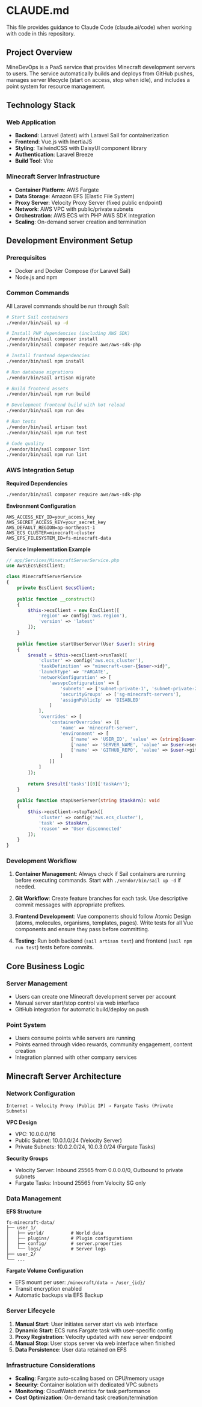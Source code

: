# CLAUDE.md

This file provides guidance to Claude Code (claude.ai/code) when working with code in this repository.

## Project Overview

MineDevOps is a PaaS service that provides Minecraft development servers to users. The service automatically builds and deploys from GitHub pushes, manages server lifecycle (start on access, stop when idle), and includes a point system for resource management.

## Technology Stack

### Web Application
- **Backend**: Laravel (latest) with Laravel Sail for containerization
- **Frontend**: Vue.js with InertiaJS
- **Styling**: TailwindCSS with DaisyUI component library  
- **Authentication**: Laravel Breeze
- **Build Tool**: Vite

### Minecraft Server Infrastructure
- **Container Platform**: AWS Fargate
- **Data Storage**: Amazon EFS (Elastic File System)
- **Proxy Server**: Velocity Proxy Server (fixed public endpoint)
- **Network**: AWS VPC with public/private subnets
- **Orchestration**: AWS ECS with PHP AWS SDK integration
- **Scaling**: On-demand server creation and termination

## Development Environment Setup

### Prerequisites
- Docker and Docker Compose (for Laravel Sail)
- Node.js and npm

### Common Commands

All Laravel commands should be run through Sail:

```bash
# Start Sail containers
./vendor/bin/sail up -d

# Install PHP dependencies (including AWS SDK)
./vendor/bin/sail composer install
./vendor/bin/sail composer require aws/aws-sdk-php

# Install frontend dependencies  
./vendor/bin/sail npm install

# Run database migrations
./vendor/bin/sail artisan migrate

# Build frontend assets
./vendor/bin/sail npm run build

# Development frontend build with hot reload
./vendor/bin/sail npm run dev

# Run tests
./vendor/bin/sail artisan test
./vendor/bin/sail npm run test

# Code quality
./vendor/bin/sail composer lint
./vendor/bin/sail npm run lint
```

### AWS Integration Setup

**Required Dependencies**
```bash
./vendor/bin/sail composer require aws/aws-sdk-php
```

**Environment Configuration**
```env
AWS_ACCESS_KEY_ID=your_access_key
AWS_SECRET_ACCESS_KEY=your_secret_key
AWS_DEFAULT_REGION=ap-northeast-1
AWS_ECS_CLUSTER=minecraft-cluster
AWS_EFS_FILESYSTEM_ID=fs-minecraft-data
```

**Service Implementation Example**
```php
// app/Services/MinecraftServerService.php
use Aws\Ecs\EcsClient;

class MinecraftServerService 
{
    private EcsClient $ecsClient;
    
    public function __construct()
    {
        $this->ecsClient = new EcsClient([
            'region' => config('aws.region'),
            'version' => 'latest'
        ]);
    }
    
    public function startUserServer(User $user): string
    {
        $result = $this->ecsClient->runTask([
            'cluster' => config('aws.ecs_cluster'),
            'taskDefinition' => "minecraft-user-{$user->id}",
            'launchType' => 'FARGATE',
            'networkConfiguration' => [
                'awsvpcConfiguration' => [
                    'subnets' => ['subnet-private-1', 'subnet-private-2'],
                    'securityGroups' => ['sg-minecraft-servers'],
                    'assignPublicIp' => 'DISABLED'
                ]
            ],
            'overrides' => [
                'containerOverrides' => [[
                    'name' => 'minecraft-server',
                    'environment' => [
                        ['name' => 'USER_ID', 'value' => (string)$user->id],
                        ['name' => 'SERVER_NAME', 'value' => $user->server_name],
                        ['name' => 'GITHUB_REPO', 'value' => $user->github_repo]
                    ]
                ]]
            ]
        ]);
        
        return $result['tasks'][0]['taskArn'];
    }
    
    public function stopUserServer(string $taskArn): void
    {
        $this->ecsClient->stopTask([
            'cluster' => config('aws.ecs_cluster'),
            'task' => $taskArn,
            'reason' => 'User disconnected'
        ]);
    }
}
```

### Development Workflow

1. **Container Management**: Always check if Sail containers are running before executing commands. Start with `./vendor/bin/sail up -d` if needed.

2. **Git Workflow**: Create feature branches for each task. Use descriptive commit messages with appropriate prefixes.

3. **Frontend Development**: Vue components should follow Atomic Design (atoms, molecules, organisms, templates, pages). Write tests for all Vue components and ensure they pass before committing.

4. **Testing**: Run both backend (`sail artisan test`) and frontend (`sail npm run test`) tests before commits.

## Core Business Logic

### Server Management
- Users can create one Minecraft development server per account
- Manual server start/stop control via web interface
- GitHub integration for automatic build/deploy on push

### Point System
- Users consume points while servers are running
- Points earned through video rewards, community engagement, content creation
- Integration planned with other company services

## Minecraft Server Architecture

### Network Configuration
```
Internet → Velocity Proxy (Public IP) → Fargate Tasks (Private Subnets)
```

**VPC Design**
- VPC: 10.0.0.0/16
- Public Subnet: 10.0.1.0/24 (Velocity Server)
- Private Subnets: 10.0.2.0/24, 10.0.3.0/24 (Fargate Tasks)

**Security Groups**
- Velocity Server: Inbound 25565 from 0.0.0.0/0, Outbound to private subnets
- Fargate Tasks: Inbound 25565 from Velocity SG only

### Data Management
**EFS Structure**
```
fs-minecraft-data/
├── user_1/
│   ├── world/          # World data
│   ├── plugins/        # Plugin configurations
│   ├── config/         # server.properties
│   └── logs/           # Server logs
├── user_2/
└── ...
```

**Fargate Volume Configuration**
- EFS mount per user: `/minecraft/data → /user_{id}/`
- Transit encryption enabled
- Automatic backups via EFS Backup

### Server Lifecycle
1. **Manual Start**: User initiates server start via web interface
2. **Dynamic Start**: ECS runs Fargate task with user-specific config
3. **Proxy Registration**: Velocity updated with new server endpoint
4. **Manual Stop**: User stops server via web interface when finished
5. **Data Persistence**: User data retained on EFS

### Infrastructure Considerations
- **Scaling**: Fargate auto-scaling based on CPU/memory usage
- **Security**: Container isolation with dedicated VPC subnets
- **Monitoring**: CloudWatch metrics for task performance
- **Cost Optimization**: On-demand task creation/termination

